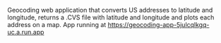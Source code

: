 Geocoding web application that converts US addresses to latitude and longitude, 
returns a .CVS file with latitude and longitude and plots each address on a map.
App running at https://geocoding-app-5julcqlkgq-uc.a.run.app
